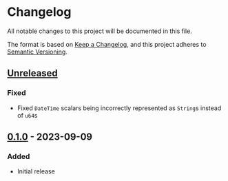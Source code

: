 # Changelog

All notable changes to this project will be documented in this file.

The format is based on [Keep a Changelog](https://keepachangelog.com/en/1.0.0/),
and this project adheres to [Semantic Versioning](https://semver.org/spec/v2.0.0.html).

## [Unreleased]

### Fixed

- Fixed `DateTime` scalars being incorrectly represented as `String`s instead of `u64`s

## [0.1.0] - 2023-09-09

### Added

- Initial release

[unreleased]: https://github.com/maxdeviant/blips-sdk/compare/v0.1.0...HEAD
[0.1.0]: https://github.com/maxdeviant/blips-sdk/compare/e92420e...v0.1.0
